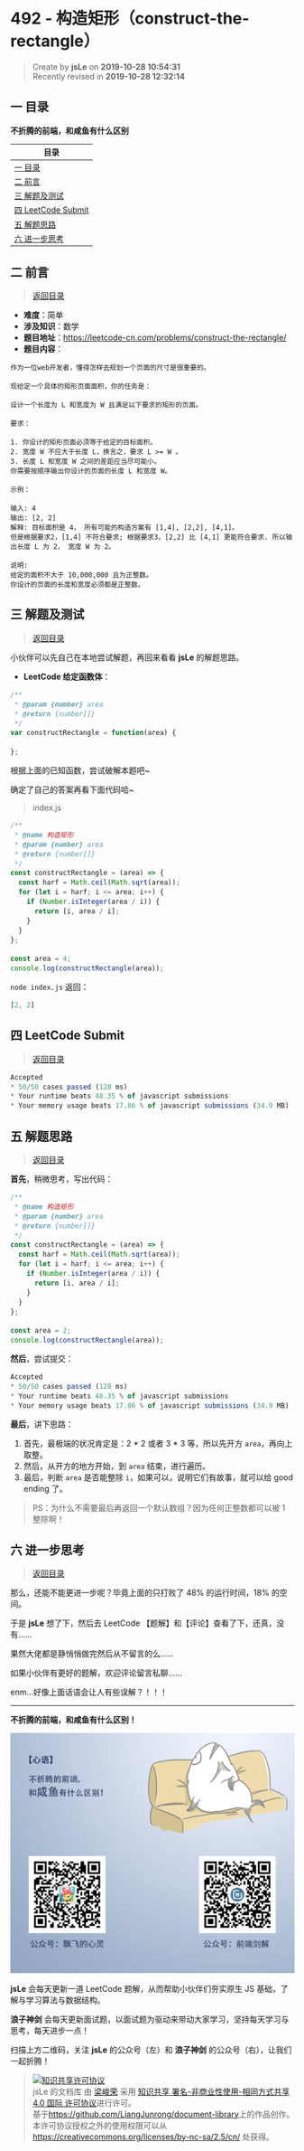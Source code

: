 492 - 构造矩形（construct-the-rectangle）
===

> Create by **jsLe** on **2019-10-28 10:54:31**  
> Recently revised in **2019-10-28 12:32:14**

## <a name="chapter-one" id="chapter-one"></a>一 目录

**不折腾的前端，和咸鱼有什么区别**

| 目录 |
| --- | 
| [一 目录](#chapter-one) | 
| <a name="catalog-chapter-two" id="catalog-chapter-two"></a>[二 前言](#chapter-two) |
| <a name="catalog-chapter-three" id="catalog-chapter-three"></a>[三 解题及测试](#chapter-three) |
| <a name="catalog-chapter-four" id="catalog-chapter-four"></a>[四 LeetCode Submit](#chapter-four) |
| <a name="catalog-chapter-five" id="catalog-chapter-five"></a>[五 解题思路](#chapter-five) |
| <a name="catalog-chapter-six" id="catalog-chapter-six"></a>[六 进一步思考](#chapter-six) |

## <a name="chapter-two" id="chapter-two"></a>二 前言

> [返回目录](#chapter-one)

* **难度**：简单
* **涉及知识**：数学
* **题目地址**：https://leetcode-cn.com/problems/construct-the-rectangle/
* **题目内容**：

```
作为一位web开发者，懂得怎样去规划一个页面的尺寸是很重要的。

现给定一个具体的矩形页面面积，你的任务是：

设计一个长度为 L 和宽度为 W 且满足以下要求的矩形的页面。

要求：

1. 你设计的矩形页面必须等于给定的目标面积。
2. 宽度 W 不应大于长度 L，换言之，要求 L >= W 。
3. 长度 L 和宽度 W 之间的差距应当尽可能小。
你需要按顺序输出你设计的页面的长度 L 和宽度 W。

示例：

输入: 4
输出: [2, 2]
解释: 目标面积是 4， 所有可能的构造方案有 [1,4], [2,2], [4,1]。
但是根据要求2，[1,4] 不符合要求; 根据要求3，[2,2] 比 [4,1] 更能符合要求. 所以输出长度 L 为 2， 宽度 W 为 2。

说明:
给定的面积不大于 10,000,000 且为正整数。
你设计的页面的长度和宽度必须都是正整数。
```

## <a name="chapter-three" id="chapter-three"></a>三 解题及测试

> [返回目录](#chapter-one)

小伙伴可以先自己在本地尝试解题，再回来看看 **jsLe** 的解题思路。

* **LeetCode 给定函数体**：

```js
/**
 * @param {number} area
 * @return {number[]}
 */
var constructRectangle = function(area) {
    
};
```

根据上面的已知函数，尝试破解本题吧~

确定了自己的答案再看下面代码哈~

> index.js

```js
/**
 * @name 构造矩形
 * @param {number} area
 * @return {number[]}
 */
const constructRectangle = (area) => {
  const harf = Math.ceil(Math.sqrt(area));
  for (let i = harf; i <= area; i++) {
    if (Number.isInteger(area / i)) {
      return [i, area / i];
    }
  }
};

const area = 4;
console.log(constructRectangle(area));
```

`node index.js` 返回：

```js
[2, 2]
```

## <a name="chapter-four" id="chapter-four"></a>四 LeetCode Submit

> [返回目录](#chapter-one)

```js
Accepted
* 50/50 cases passed (128 ms)
* Your runtime beats 48.35 % of javascript submissions
* Your memory usage beats 17.86 % of javascript submissions (34.9 MB)
```

## <a name="chapter-five" id="chapter-five"></a>五 解题思路

> [返回目录](#chapter-one)

**首先**，稍微思考，写出代码：

```js
/**
 * @name 构造矩形
 * @param {number} area
 * @return {number[]}
 */
const constructRectangle = (area) => {
  const harf = Math.ceil(Math.sqrt(area));
  for (let i = harf; i <= area; i++) {
    if (Number.isInteger(area / i)) {
      return [i, area / i];
    }
  }
};

const area = 2;
console.log(constructRectangle(area));
```

**然后**，尝试提交：

```js
Accepted
* 50/50 cases passed (128 ms)
* Your runtime beats 48.35 % of javascript submissions
* Your memory usage beats 17.86 % of javascript submissions (34.9 MB)
```

**最后**，讲下思路：

1. 首先，最极端的状况肯定是：2 * 2 或者 3 * 3 等，所以先开方 `area`，再向上取整。
2. 然后，从开方的地方开始，到 `area` 结束，进行遍历。
3. 最后，判断 `area` 是否能整除 `i`，如果可以，说明它们有故事，就可以给 good ending 了。

> PS：为什么不需要最后再返回一个默认数组？因为任何正整数都可以被 1 整除啊！

## <a name="chapter-six" id="chapter-six"></a>六 进一步思考

> [返回目录](#chapter-one)

那么，还能不能更进一步呢？毕竟上面的只打败了 48% 的运行时间，18% 的空间。

于是 **jsLe** 想了下，然后去 LeetCode 【题解】和【评论】查看了下，还真，没有……

果然大佬都是静悄悄做完然后从不留言的么……

如果小伙伴有更好的题解，欢迎评论留言私聊……

enm...好像上面话语会让人有些误解？！！！

---

**不折腾的前端，和咸鱼有什么区别！**

![图](../../../public-repertory/img/z-index-small.png)

**jsLe** 会每天更新一道 LeetCode 题解，从而帮助小伙伴们夯实原生 JS 基础，了解与学习算法与数据结构。

**浪子神剑** 会每天更新面试题，以面试题为驱动来带动大家学习，坚持每天学习与思考，每天进步一点！

扫描上方二维码，关注 **jsLe** 的公众号（左）和 **浪子神剑** 的公众号（右），让我们一起折腾！

> <a rel="license" href="http://creativecommons.org/licenses/by-nc-sa/4.0/"><img alt="知识共享许可协议" style="border-width:0" src="https://i.creativecommons.org/l/by-nc-sa/4.0/88x31.png" /></a><br /><span xmlns:dct="http://purl.org/dc/terms/" property="dct:title">jsLe 的文档库</span> 由 <a xmlns:cc="http://creativecommons.org/ns#" href="https://github.com/LiangJunrong/document-library" property="cc:attributionName" rel="cc:attributionURL">梁峻荣</a> 采用 <a rel="license" href="http://creativecommons.org/licenses/by-nc-sa/4.0/">知识共享 署名-非商业性使用-相同方式共享 4.0 国际 许可协议</a>进行许可。<br />基于<a xmlns:dct="http://purl.org/dc/terms/" href="https://github.com/LiangJunrong/document-library" rel="dct:source">https://github.com/LiangJunrong/document-library</a>上的作品创作。<br />本许可协议授权之外的使用权限可以从 <a xmlns:cc="http://creativecommons.org/ns#" href="https://creativecommons.org/licenses/by-nc-sa/2.5/cn/" rel="cc:morePermissions">https://creativecommons.org/licenses/by-nc-sa/2.5/cn/</a> 处获得。